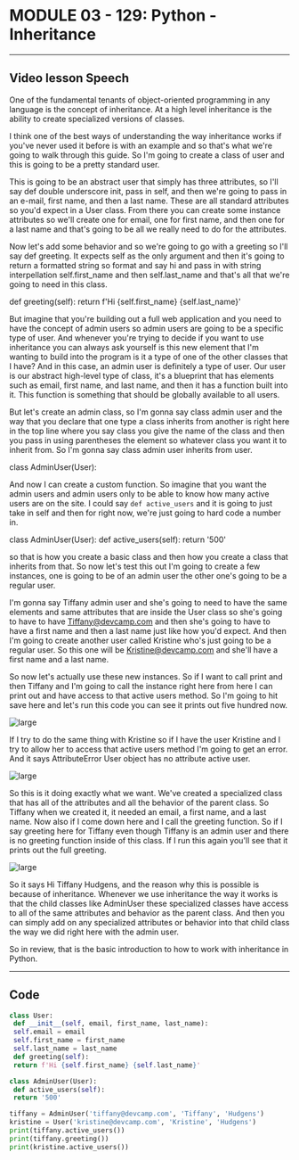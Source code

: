 # MODULE 03 - 129: Python - Inheritance

****

## Video lesson Speech

One of the fundamental tenants of object-oriented programming in any 
language is the concept of inheritance. At a high level inheritance is 
the ability to create specialized versions of classes.

I think one of the best ways of understanding 
the way inheritance works if you've never used it before is with an 
example and so that's what we're going to walk through this guide. So 
I'm going to create a class of user and this is going to be a pretty 
standard user.

This is going to be an abstract user that simply has three 
attributes, so I'll say def double underscore init, pass in self, and 
then we're going to pass in an e-mail, first name, and then a last name.
 These are all standard attributes so you'd expect in a User class. From
 there you can create some instance attributes so we'll create one for 
email, one for first name, and then one for a last name and that's going
 to be all we really need to do for the attributes.

Now let's add some behavior and so we're going to go with a greeting 
so I'll say def greeting. It expects self as the only argument and then 
it's going to return a formatted string so format and say hi and pass in
 with string interpellation self.first_name and then self.last_name and 
that's all that we're going to need in this class.

def greeting(self):
    return f'Hi {self.first_name} {self.last_name}'

But imagine that you're building out a full web application and you 
need to have the concept of admin users so admin users are going to be a
 specific type of user. And whenever you're trying to decide if you want
 to use inheritance you can always ask yourself is this new element that
 I'm wanting to build into the program is it a type of one of the other 
classes that I have? And in this case, an admin user is definitely a 
type of user. Our user is our abstract high-level type of class, it's a 
blueprint that has elements such as email, first name, and last name, 
and then it has a function built into it. This function is something 
that should be globally available to all users.

But let's create an admin class, so I'm gonna say class admin user 
and the way that you declare that one type a class inherits from another
 is right here in the top line where you say class you give the name of 
the class and then you pass in using parentheses the element so whatever
 class you want it to inherit from. So I'm gonna say class admin user 
inherits from user.

class AdminUser(User):

And now I can create a custom function. So imagine that you want the 
admin users and admin users only to be able to know how many active 
users are on the site. I could say `def active_users` and it is going to just take in self and then for right now, we're just going to hard code a number in.

class AdminUser(User):
    def active_users(self):
        return '500'

so that is how you create a basic class and then how you create a 
class that inherits from that. So now let's test this out I'm going to 
create a few instances, one is going to be of an admin user the other 
one's going to be a regular user.

I'm gonna say Tiffany admin user and she's going to need to have the 
same elements and same attributes that are inside the User class so 
she's going to have to have [Tiffany@devcamp.com](mailto:Tiffany@devcamp.com) and then she's going to have to have a first name and then a last name 
just like how you'd expect. And then I'm going to create another user 
called Kristine who's just going to be a regular user. So this one will 
be [Kristine@devcamp.com](mailto:Kristine@devcamp.com) and she'll have a first name and a last name.

So now let's actually use these new instances. So if I want to call 
print and then Tiffany and I'm going to call the instance right here 
from here I can print out and have access to that active users method. 
So I'm going to hit save here and let's run this code you can see it 
prints out five hundred now.

![large](https://s3-us-west-2.amazonaws.com/images-devcamp/Advanced+Python+Programming/Object+Oriented+Programming+(OOP)+in+Python/Introduction+to+Inheritance+in+Python+%23+1604/image11.png)

If I try to do the same thing with Kristine so if I have the user 
Kristine and I try to allow her to access that active users method I'm 
going to get an error. And it says AttributeError User object has no 
attribute active user.

![large](https://s3-us-west-2.amazonaws.com/images-devcamp/Advanced+Python+Programming/Object+Oriented+Programming+(OOP)+in+Python/Introduction+to+Inheritance+in+Python+%23+1604/image12.png)

So this is it doing exactly what we want. We've created a specialized
 class that has all of the attributes and all the behavior of the parent
 class. So Tiffany when we created it, it needed an email, a first name,
 and a last name. Now also if I come down here and I call the greeting 
function. So if I say greeting here for Tiffany even though Tiffany is 
an admin user and there is no greeting function inside of this class. If
 I run this again you'll see that it prints out the full greeting.

![large](https://s3-us-west-2.amazonaws.com/images-devcamp/Advanced+Python+Programming/Object+Oriented+Programming+(OOP)+in+Python/Introduction+to+Inheritance+in+Python+%23+1604/image13.png)

So it says Hi Tiffany Hudgens, and the reason why this is possible is
 because of inheritance. Whenever we use inheritance the way it works is
 that the child classes like AdminUser these specialized classes have 
access to all of the same attributes and behavior as the parent class. 
And then you can simply add on any specialized attributes or behavior 
into that child class the way we did right here with the admin user.

So in review, that is the basic introduction to how to work with inheritance in Python.

****

## Code

```python
class User:
 def __init__(self, email, first_name, last_name):
 self.email = email
 self.first_name = first_name
 self.last_name = last_name
 def greeting(self):
 return f'Hi {self.first_name} {self.last_name}'

class AdminUser(User):
 def active_users(self):
 return '500'

tiffany = AdminUser('tiffany@devcamp.com', 'Tiffany', 'Hudgens')
kristine = User('kristine@devcamp.com', 'Kristine', 'Hudgens')
print(tiffany.active_users())
print(tiffany.greeting())
print(kristine.active_users())
```
